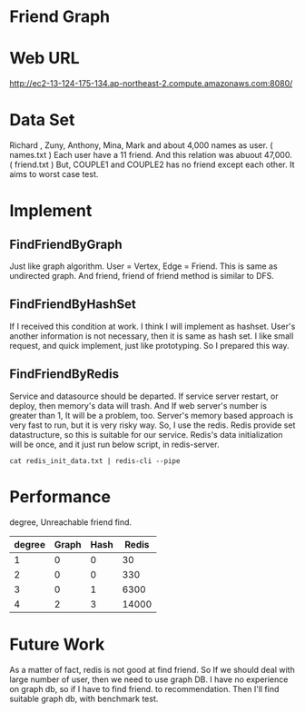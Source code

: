 # Friend Graph

# Web URL
http://ec2-13-124-175-134.ap-northeast-2.compute.amazonaws.com:8080/

# Data Set
Richard , Zuny, Anthony, Mina, Mark and about 4,000 names as user. ( names.txt )
Each user have a 11 friend.
And this relation was abuout 47,000. ( friend.txt )
But, COUPLE1 and COUPLE2 has no friend except each other.
It aims to worst case test.

# Implement
## FindFriendByGraph
Just like graph algorithm.
User = Vertex,
Edge = Friend.
This is same as undirected graph.
And friend, friend of friend method is similar to DFS.

## FindFriendByHashSet
If I received this condition at work. I think I will implement as hashset.
User's another information is not necessary, then it is same as hash set.
I like small request, and quick implement, just like prototyping.
So I prepared this way.

## FindFriendByRedis
Service and datasource should be departed.
If service server restart, or deploy, then memory's data will trash.
And If web server's number is greater than 1, It will be a problem, too.
Server's memory based approach is very fast to run, but it is very risky way.
So, I use the redis.
Redis provide set datastructure, so this is suitable for our service.
Redis's data initialization will be once, and it just run below script, in redis-server.

`cat redis_init_data.txt | redis-cli --pipe`

# Performance
degree, Unreachable friend find.

degree | Graph | Hash | Redis
------ | ----- | ---- | -----
1 | 0 | 0 | 30
2 | 0 | 0 | 330
3 | 0 | 1 | 6300
4 | 2 | 3 | 14000
  

# Future Work
As a matter of fact, redis is not good at find friend.
So If we should deal with large number of user, then we need to use graph DB.
I have no experience on graph db, so if I have to find friend. to recommendation.
Then I'll find suitable graph db, with benchmark test.